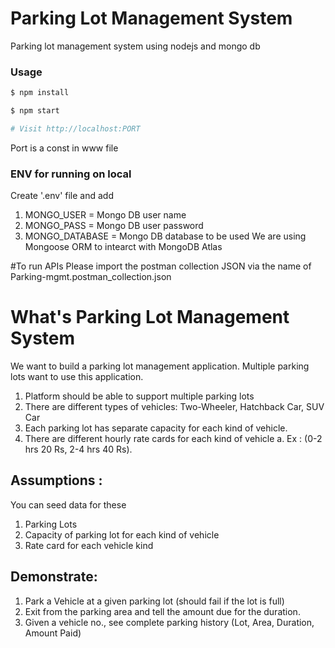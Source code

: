 # Parking Lot Management System

Parking lot management system using nodejs and mongo db


### Usage

```sh
$ npm install
```

```sh
$ npm start

# Visit http://localhost:PORT 
```
Port is a const in www file

### ENV for running on local

Create '.env' file and add
1.  MONGO_USER =  Mongo DB user name
2.  MONGO_PASS = Mongo DB user password
3.  MONGO_DATABASE = Mongo DB database to be used
We are using Mongoose ORM to intearct with MongoDB Atlas

#To run APIs
Please import the postman collection JSON via the name of Parking-mgmt.postman_collection.json

# What's Parking Lot Management System
We want to build a parking lot management application. Multiple parking lots want to use this
application.
1. Platform should be able to support multiple parking lots
2. There are different types of vehicles: Two-Wheeler, Hatchback Car, SUV Car
3. Each parking lot has separate capacity for each kind of vehicle.
4. There are different hourly rate cards for each kind of vehicle
a. Ex : (0-2 hrs 20 Rs, 2-4 hrs 40 Rs).

## Assumptions :
You can seed data for these
1. Parking Lots
2. Capacity of parking lot for each kind of vehicle
3. Rate card for each vehicle kind

## Demonstrate:
1. Park a Vehicle at a given parking lot (should fail if the lot is full)
2. Exit from the parking area and tell the amount due for the duration.
3. Given a vehicle no., see complete parking history (Lot, Area, Duration, Amount Paid)


